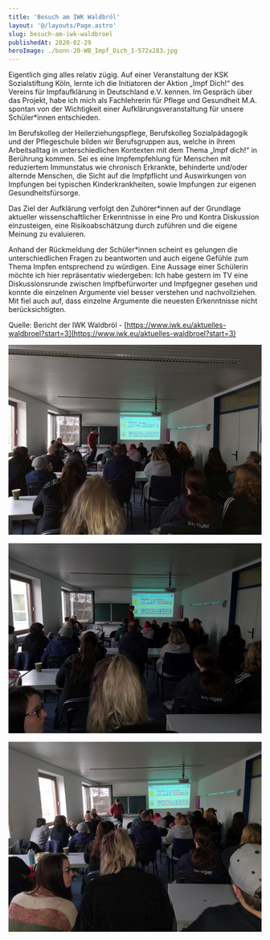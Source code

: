 ```yaml
---
title: 'Besuch am IWK Waldbröl'
layout: '@/layouts/Page.astro'
slug: besuch-am-iwk-waldbroel
publishedAt: 2020-02-29
heroImage: ./bonn-20-WB_Impf_Dich_1-572x283.jpg
---
```


Eigentlich ging alles relativ zügig. Auf einer Veranstaltung der KSK Sozialstiftung Köln, lernte ich die Initiatoren der Aktion „Impf Dich!“ des Vereins für Impfaufklärung in Deutschland e.V. kennen. Im Gespräch über das Projekt, habe ich mich als Fachlehrerin für Pflege und Gesundheit M.A. spontan von der Wichtigkeit einer Aufklärungsveranstaltung für unsere Schüler\*innen entschieden.

Im Berufskolleg der Heilerziehungspflege, Berufskolleg Sozialpädagogik und der Pflegeschule bilden wir Berufsgruppen aus, welche in ihrem Arbeitsalltag in unterschiedlichen Kontexten mit dem Thema „Impf dich!“ in Berührung kommen. Sei es eine Impfempfehlung für Menschen mit reduziertem Immunstatus wie chronisch Erkrankte, behinderte und/oder alternde Menschen, die Sicht auf die Impfpflicht und Auswirkungen von Impfungen bei typischen Kinderkrankheiten, sowie Impfungen zur eigenen Gesundheitsfürsorge.

Das Ziel der Aufklärung verfolgt den Zuhörer\*innen auf der Grundlage aktueller wissenschaftlicher Erkenntnisse in eine Pro und Kontra Diskussion einzusteigen, eine Risikoabschätzung durch zuführen und die eigene Meinung zu evaluieren.

Anhand der Rückmeldung der Schüler\*innen scheint es gelungen die unterschiedlichen Fragen zu beantworten und auch eigene Gefühle zum Thema Impfen entsprechend zu würdigen. Eine Aussage einer Schülerin möchte ich hier repräsentativ wiedergeben: Ich habe gestern im TV eine Diskussionsrunde zwischen Impfbefürworter und Impfgegner gesehen und konnte die einzelnen Argumente viel besser verstehen und nachvollziehen. Mit fiel auch auf, dass einzelne Argumente die neuesten Erkenntnisse nicht berücksichtigten.

Quelle: Bericht der IWK Waldbröl - [https://www.iwk.eu/aktuelles-waldbroel?start=3](https://www.iwk.eu/aktuelles-waldbroel?start=3)

[![](./bonn-20-WB_Impf_Dich_1-800x600.jpg)](https://impf-dich.org/_Resources/Persistent/9/4/9/2/949219b41baceaa04d7cadaa96ddddb8f3784fbe/bonn-20-WB_Impf_Dich_1.jpg)

[![](./bonn-20-WB_Impf_Dich_2-800x600.jpg)](https://impf-dich.org/_Resources/Persistent/c/e/7/7/ce77a7bb31c2d2d5bc610ccfd26ce361d67dcb7a/bonn-20-WB_Impf_Dich_2.jpg)

[![](./bonn-20-WB_Impf_Dich_3-800x600.jpg)](https://impf-dich.org/_Resources/Persistent/a/e/7/3/ae73ed1d7b9ce42735c0987a470763c6e882a034/bonn-20-WB_Impf_Dich_3.jpg)